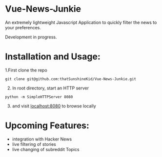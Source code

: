 # Vue-News-Junkie

An extremely lightweight Javascript Application to quickly filter the news to your preferences.

Development in progress.

# Installation and Usage:
 1.First clone the repo
 ```
 git clone git@github.com:thatSunshineKid/Vue-News-Junkie.git
```
2. In root directory, start an HTTP server
```
python -m SimpleHTTPServer 8080
```
3. and visit [localhost:8080](http://localhost:8080) to browse locally


# Upcoming Features:
 - integration with Hacker News
 - live filtering of stories
 - live changing of subreddit Topics




